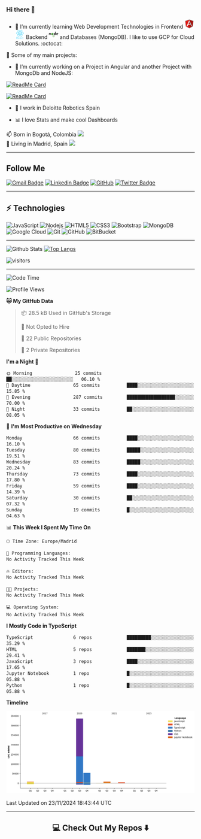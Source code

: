 ### Hi there 👋

- 🌱 I’m currently learning Web Development Technologies in Frontend <img src="https://raw.githubusercontent.com/devicons/devicon/master/icons/angularjs/angularjs-original.svg" alt="angular-js" width="25" height="25" />  <img src="https://raw.githubusercontent.com/devicons/devicon/master/icons/react/react-original-wordmark.svg" alt="react" width="25" height="25" /> Backend <img src="https://raw.githubusercontent.com/devicons/devicon/master/icons/nodejs/nodejs-original-wordmark.svg" alt="nodejs" width="25" height="25" />
 and Databases (MongoDB). I like to use GCP for Cloud Solutions. :octocat:

🚀 Some of my main projects:

- 🔭 I’m currently working on a Project in Angular and another Project with MongoDb and NodeJS:

[![ReadMe Card](https://github-readme-stats.vercel.app/api/pin/?username=minoveaz&repo=angular-web-portfolio)](https://github.com/minoveaz/angular-web-portfolio)

[![ReadMe Card](https://github-readme-stats.vercel.app/api/pin/?username=minoveaz&repo=node-app)](https://github.com/minoveaz/node-app)


-  🤖 I work in Deloitte Robotics Spain

- :bar_chart: I love Stats and make cool Dashboards

<p> 
📫  Born in Bogotá, Colombia <img src="https://image.flaticon.com/icons/svg/197/197575.svg" width="13"/>
<br>
📌  Living in Madrid, Spain <img src="https://image.flaticon.com/icons/svg/197/197593.svg" width="13"/>
</p>

<hr>

## Follow Me


[![Gmail Badge](https://img.shields.io/badge/-ing.miller.vega@gmail.com-c14438?style=flat-square&logo=Gmail&logoColor=white&link=mailto:ing.miller.vega@gmail.com)](mailto:ing.miller.vega@gmail.com)
[![Linkedin Badge](https://img.shields.io/badge/-minoveaz-blue?style=flat-square&logo=Linkedin&logoColor=white&link=https://www.linkedin.com/in/minoveaz/)](https://www.linkedin.com/in/minoveaz/)
[![GitHub](https://img.shields.io/badge/-GitHub-181717?style=flat-square&logo=github&logoColor=white&link=https://github.com/minoveaz)](https://github.com/minoveaz)
[![Twitter Badge](https://img.shields.io/badge/-@minoveaz-00acee?style=flat&logo=Twitter&logoColor=white)](https://twitter.com/intent/follow?screen_name=minoveaz "Follow on Twitter")

<hr>

## ⚡ Technologies

![JavaScript](https://img.shields.io/badge/-JavaScript-black?style=flat-square&logo=javascript)
![Nodejs](https://img.shields.io/badge/-Nodejs-black?style=flat-square&logo=Node.js)
![HTML5](https://img.shields.io/badge/-HTML5-E34F26?style=flat-square&logo=html5&logoColor=white)
![CSS3](https://img.shields.io/badge/-CSS3-1572B6?style=flat-square&logo=css3)
![Bootstrap](https://img.shields.io/badge/-Bootstrap-563D7C?style=flat-square&logo=bootstrap)
![MongoDB](https://img.shields.io/badge/-MongoDB-black?style=flat-square&logo=mongodb)
![Google Cloud](https://img.shields.io/badge/Google%20Cloud-black?style=flat-square&logo=google-cloud)
![Git](https://img.shields.io/badge/-Git-black?style=flat-square&logo=git)
![GitHub](https://img.shields.io/badge/-GitHub-181717?style=flat-square&logo=github)
![BitBucket](https://img.shields.io/badge/-BitBucket-darkblue?style=flat-square&logo=bitbucket)

<hr>

![Github Stats](https://github-readme-stats.vercel.app/api?username=minoveaz&count_private=true&show_icons=true)
[![Top Langs](https://github-readme-stats.vercel.app/api/top-langs/?username=minoveaz&layout=compact)](https://github.com/anuraghazra/github-readme-stats)

![visitors](https://visitor-badge.glitch.me/badge?page_id=minoveaz)

<hr>

<!--START_SECTION:waka-->
![Code Time](http://img.shields.io/badge/Code%20Time-594%20hrs%2047%20mins-blue)

![Profile Views](http://img.shields.io/badge/Profile%20Views-149-blue)

**🐱 My GitHub Data** 

> 📦 28.5 kB Used in GitHub's Storage 
 > 
> 🚫 Not Opted to Hire
 > 
> 📜 22 Public Repositories 
 > 
> 🔑 2 Private Repositories 
 > 
**I'm a Night 🦉** 

```text
🌞 Morning                25 commits          ██░░░░░░░░░░░░░░░░░░░░░░░   06.10 % 
🌆 Daytime                65 commits          ████░░░░░░░░░░░░░░░░░░░░░   15.85 % 
🌃 Evening                287 commits         ██████████████████░░░░░░░   70.00 % 
🌙 Night                  33 commits          ██░░░░░░░░░░░░░░░░░░░░░░░   08.05 % 
```
📅 **I'm Most Productive on Wednesday** 

```text
Monday                   66 commits          ████░░░░░░░░░░░░░░░░░░░░░   16.10 % 
Tuesday                  80 commits          █████░░░░░░░░░░░░░░░░░░░░   19.51 % 
Wednesday                83 commits          █████░░░░░░░░░░░░░░░░░░░░   20.24 % 
Thursday                 73 commits          ████░░░░░░░░░░░░░░░░░░░░░   17.80 % 
Friday                   59 commits          ████░░░░░░░░░░░░░░░░░░░░░   14.39 % 
Saturday                 30 commits          ██░░░░░░░░░░░░░░░░░░░░░░░   07.32 % 
Sunday                   19 commits          █░░░░░░░░░░░░░░░░░░░░░░░░   04.63 % 
```


📊 **This Week I Spent My Time On** 

```text
🕑︎ Time Zone: Europe/Madrid

💬 Programming Languages: 
No Activity Tracked This Week

🔥 Editors: 
No Activity Tracked This Week

🐱‍💻 Projects: 
No Activity Tracked This Week

💻 Operating System: 
No Activity Tracked This Week
```

**I Mostly Code in TypeScript** 

```text
TypeScript               6 repos             █████████░░░░░░░░░░░░░░░░   35.29 % 
HTML                     5 repos             ███████░░░░░░░░░░░░░░░░░░   29.41 % 
JavaScript               3 repos             ████░░░░░░░░░░░░░░░░░░░░░   17.65 % 
Jupyter Notebook         1 repo              █░░░░░░░░░░░░░░░░░░░░░░░░   05.88 % 
Python                   1 repo              █░░░░░░░░░░░░░░░░░░░░░░░░   05.88 % 
```



**Timeline**

![Lines of Code chart](https://raw.githubusercontent.com/minoveaz/minoveaz/master/assets/bar_graph.png)


 Last Updated on 23/11/2024 18:43:44 UTC
<!--END_SECTION:waka-->

<hr>

<h2  align="center">💻 Check Out My Repos ⬇️ </h2>

<!--
**minoveaz/minoveaz** is a ✨ _special_ ✨ repository because its `README.md` (this file) appears on your GitHub profile.

Here are some ideas to get you started:

- 🔭 I’m currently working on ...

- 👯 I’m looking to collaborate on ...
- 🤔 I’m looking for help with ...
- 💬 Ask me about ...
- 📫 How to reach me: ...
- 😄 Pronouns: ...
- ⚡ Fun fact: ...
-->
